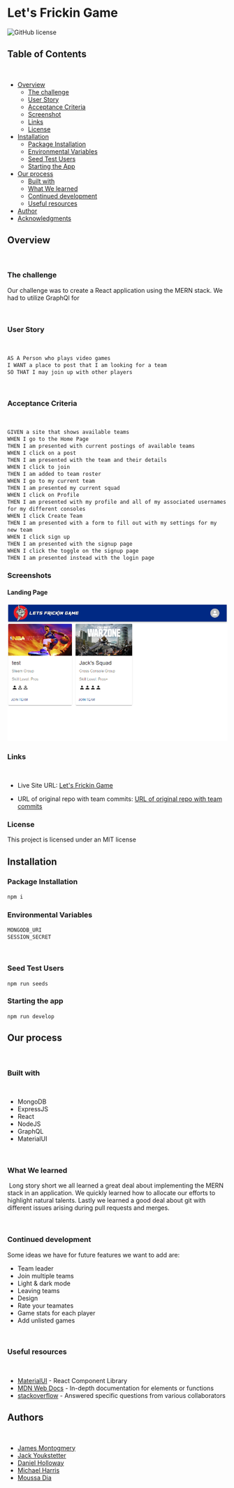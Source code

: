 # Let's Frickin Game
​![GitHub license](https://img.shields.io/badge/License-MIT-yellow.svg)
## Table of Contents
​
- [Overview](#overview)
  - [The challenge](#the-challenge)
  - [User Story](#user-story)
  - [Acceptance Criteria](#acceptance-criteria)
  - [Screenshot](#screenshots)
  - [Links](#links)
  - [License](#license)
- [Installation](#installation)
  - [Package Installation](#package-installation)
  - [Environmental Variables](#environmental-variables)
  - [Seed Test Users](#seed-test-users)
  - [Starting the App](#starting-the-app)
- [Our process](#our-process)
  - [Built with](#built-with)
  - [What We learned](#what-we-learned)
  - [Continued development](#continued-development)
  - [Useful resources](#useful-resources)
- [Author](#author)
- [Acknowledgments](#acknowledgments)
​
## Overview
​
### The challenge
​Our challenge was to create a React application using the MERN stack. We had to utilize GraphQl for 

​
### User Story
​
```
AS A Person who plays video games
I WANT a place to post that I am looking for a team
SO THAT I may join up with other players

```
​
### Acceptance Criteria
​
```
GIVEN a site that shows available teams
WHEN I go to the Home Page
THEN I am presented with current postings of available teams
WHEN I click on a post
THEN I am presented with the team and their details
WHEN I click to join
THEN I am added to team roster
WHEN I go to my current team
THEN I am presented my current squad
WHEN I click on Profile
THEN I am presented with my profile and all of my associated usernames for my different consoles
WHEN I click Create Team
THEN I am presented with a form to fill out with my settings for my new team
WHEN I click sign up
THEN I am presented with the signup page
WHEN I click the toggle on the signup page
THEN I am presented instead with the login page
```

### Screenshots

#### Landing Page​
![screenshot](./client/src/images/letsFrickinGameLanding.PNG)


### Links
​
- Live Site URL: [Let's Frickin Game](https://)

- URL of original repo with team commits: [URL of original repo with team commits](https://github.com/jmonty94/lets-fricking-game)

### License
This project is licensed under an MIT license

## Installation

### Package Installation

```javascript
npm i
```

### Environmental Variables

```
MONGODB_URI
SESSION_SECRET
```
​
### Seed Test Users

```
npm run seeds
```

### Starting the app

```
npm run develop
```

## Our process
​
### Built with
​
 - MongoDB
 - ExpressJS
 - React
 - NodeJS
 - GraphQL
 - MaterialUI


​
### What We learned
​
Long story short we all learned a great deal about implementing the MERN stack in an application. We quickly learned how to allocate our efforts to highlight natural talents. Lastly we learned a good deal about git with different issues arising during pull requests and merges.

​
### Continued development
Some ideas we have for future features we want to add are: 

- ​Team leader
- Join multiple teams
- Light & dark mode
- Leaving teams
- Design
- Rate your teamates
- Game stats for each player
- Add unlisted games

​
### Useful resources
​
- [MaterialUI](https://mui.com/material-ui/getting-started/overview/) - React Component Library
- [MDN Web Docs](https://developer.mozilla.org/en-US/docs/Learn/JavaScript) - In-depth documentation for elements or functions
- [stackoverflow](https://stackoverflow.com/) - Answered specific questions from various collaborators

## Authors
​
- [James Montogmery](https://github.com/jmonty94)
- [Jack Youkstetter](https://github.com/JackYouk)
- [Daniel Holloway](https://github.com/VendettiStudios)
- [Michael Harris](https://github.com/Snufalufakis)
- [Moussa Dia](https://github.com/TheAnswer07)
​
